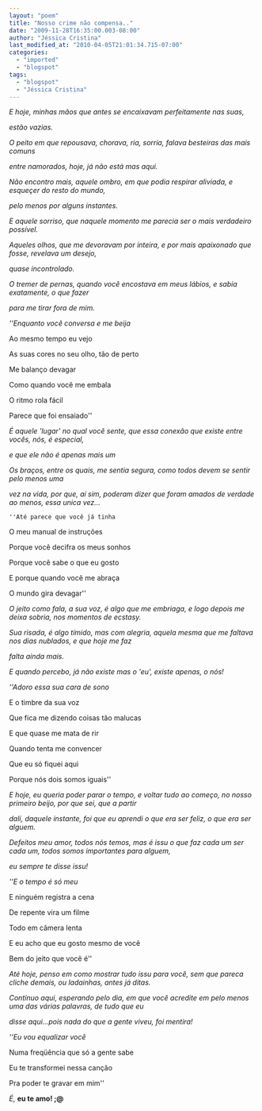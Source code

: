 ```yaml
---
layout: "poem"
title: "Nosso crime não compensa.."
date: "2009-11-28T16:35:00.003-08:00"
author: "Jéssica Cristina"
last_modified_at: "2010-04-05T21:01:34.715-07:00"
categories:
  - "imported"
  - "blogspot"
tags:
  - "blogspot"
  - "Jéssica Cristina"
---
```


<span style="font-style: italic;">E hoje, minhas mãos que antes se encaixavam perfeitamente nas suas,

</span><span style="font-style: italic;">estão vazias. 

</span><span style="font-style: italic;">O peito em que repousava, chorava, ria, sorria, falava besteiras das mais comuns

</span><span style="font-style: italic;">entre namorados, hoje, já não está mas aqui.

</span><span style="font-style: italic;">Não encontro mais, aquele ombro, em que podia respirar aliviada, e esqueçer do resto do mundo,

</span><span style="font-style: italic;">pelo menos por alguns instantes.

</span><span style="font-style: italic;">E aquele sorriso, que naquele momento me parecia ser o mais verdadeiro possível. 

</span><span style="font-style: italic;">Aqueles olhos, que me devoravam por inteira, e por mais apaixonado que fosse, revelava um desejo,

</span><span style="font-style: italic;">quase incontrolado.

</span><span style="font-style: italic;">O tremer de pernas, quando você encostava em meus lábios, e sabia exatamente, o que fazer

</span><span style="font-style: italic;">para me tirar fora de mim.

</span><span style="font-style: italic;">    ''Enquanto você conversa e me beija

   Ao mesmo tempo eu vejo

   As suas cores no seu olho, tão de perto

   Me balanço devagar

   Como quando você me embala

   O ritmo rola fácil

   Parece que foi ensaiado''

</span><span style="font-style: italic;">É aquele 'lugar' no qual você sente, que essa conexão que existe entre vocês, nós, é especial, 

</span><span style="font-style: italic;">e que ele não é apenas mais um

</span><span style="font-style: italic;">Os braços, entre os quais, me sentia segura, como todos devem se sentir pelo menos uma

</span><span style="font-style: italic;">vez na vida, por que, aí sim, poderam dizer que foram amados de verdade ao menos, essa unica vez...

    ''Até parece que você já tinha

   O meu manual de instruções

   Porque você decifra os meus sonhos

   Porque você sabe o que eu gosto

   E porque quando você me abraça

   O mundo gira devagar''

</span><span style="font-style: italic;">O jeito como fala, a sua voz, é algo que me embriaga, e logo depois me deixa sobria, nos momentos de ecstasy.

</span><span style="font-style: italic;">Sua risada, é algo tímido, mas com alegria, aquela mesma que me faltava nos dias nublados, e que hoje me faz

</span><span style="font-style: italic;">falta ainda mais.

</span><span style="font-style: italic;">E quando percebo, já não existe mas o 'eu', existe apenas, o nós!

</span><span style="font-style: italic;">    ''Adoro essa sua cara de sono

   E o timbre da sua voz

   Que fica me dizendo coisas tão malucas

   E que quase me mata de rir

   Quando tenta me convencer

   Que eu só fiquei aqui

   Porque nós dois somos iguais''

</span><span style="font-style: italic;">E hoje, eu queria poder parar o tempo, e voltar tudo ao começo, no nosso primeiro beijo, por que sei, que a partir 

</span><span style="font-style: italic;">dalí, daquele instante, foi que eu aprendi o que era ser feliz, o que era ser alguem.

</span><span style="font-style: italic;">Defeitos meu amor, todos nós temos, mas é issu o que faz cada um ser cada um,  todos somos importantes para alguem,

</span><span style="font-style: italic;">eu sempre te disse issu!

</span><span style="font-style: italic;">    ''E o tempo é só meu

   E ninguém registra a cena

   De repente vira um filme

   Todo em câmera lenta

   E eu acho que eu gosto mesmo de você

   Bem do jeito que você é''

</span><span style="font-style: italic;">Até hoje, penso em como mostrar tudo issu para você, sem que pareca cliche demais, ou ladainhas, antes já ditas.

</span><span style="font-style: italic;">Contínuo aqui, esperando pelo dia, em que você acredite em pelo menos uma das várias palavras, de tudo que eu

</span><span style="font-style: italic;">disse aqui...pois nada do que a gente viveu, foi mentira!

</span><span style="font-style: italic;">    ''Eu vou equalizar você

   Numa freqüência que só a gente sabe

   Eu te transformei nessa canção

   Pra poder te gravar em mim'' 

</span><span style="font-style: italic;">É, </span><span style="font-weight: bold;">eu te amo! ;@

</span>